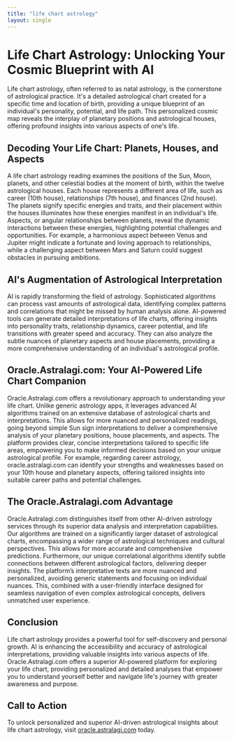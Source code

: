 ```yaml
---
title: "life chart astrology"
layout: single
---
```


# Life Chart Astrology: Unlocking Your Cosmic Blueprint with AI

Life chart astrology, often referred to as natal astrology, is the cornerstone of astrological practice.  It's a detailed astrological chart created for a specific time and location of birth, providing a unique blueprint of an individual's personality, potential, and life path.  This personalized cosmic map reveals the interplay of planetary positions and astrological houses, offering profound insights into various aspects of one's life.


## Decoding Your Life Chart: Planets, Houses, and Aspects

A life chart astrology reading examines the positions of the Sun, Moon, planets, and other celestial bodies at the moment of birth, within the twelve astrological houses. Each house represents a different area of life, such as career (10th house), relationships (7th house), and finances (2nd house). The planets signify specific energies and traits, and their placement within the houses illuminates how these energies manifest in an individual's life.  Aspects, or angular relationships between planets, reveal the dynamic interactions between these energies, highlighting potential challenges and opportunities. For example, a harmonious aspect between Venus and Jupiter might indicate a fortunate and loving approach to relationships, while a challenging aspect between Mars and Saturn could suggest obstacles in pursuing ambitions.


## AI's Augmentation of Astrological Interpretation

AI is rapidly transforming the field of astrology.  Sophisticated algorithms can process vast amounts of astrological data, identifying complex patterns and correlations that might be missed by human analysis alone. AI-powered tools can generate detailed interpretations of life charts, offering insights into personality traits, relationship dynamics, career potential, and life transitions with greater speed and accuracy.  They can also analyze the subtle nuances of planetary aspects and house placements, providing a more comprehensive understanding of an individual's astrological profile.


## Oracle.Astralagi.com: Your AI-Powered Life Chart Companion

Oracle.Astralagi.com offers a revolutionary approach to understanding your life chart.  Unlike generic astrology apps, it leverages advanced AI algorithms trained on an extensive database of astrological charts and interpretations. This allows for more nuanced and personalized readings, going beyond simple Sun sign interpretations to deliver a comprehensive analysis of your planetary positions, house placements, and aspects. The platform provides clear, concise interpretations tailored to specific life areas, empowering you to make informed decisions based on your unique astrological profile. For example, regarding career astrology, oracle.astralagi.com can identify your strengths and weaknesses based on your 10th house and planetary aspects, offering tailored insights into suitable career paths and potential challenges.


## The Oracle.Astralagi.com Advantage

Oracle.Astralagi.com distinguishes itself from other AI-driven astrology services through its superior data analysis and interpretation capabilities.  Our algorithms are trained on a significantly larger dataset of astrological charts, encompassing a wider range of astrological techniques and cultural perspectives. This allows for more accurate and comprehensive predictions.  Furthermore, our unique correlational algorithms identify subtle connections between different astrological factors, delivering deeper insights. The platform’s interpretative texts are more nuanced and personalized, avoiding generic statements and focusing on individual nuances. This, combined with a user-friendly interface designed for seamless navigation of even complex astrological concepts, delivers unmatched user experience.


## Conclusion

Life chart astrology provides a powerful tool for self-discovery and personal growth. AI is enhancing the accessibility and accuracy of astrological interpretations, providing valuable insights into various aspects of life.  Oracle.Astralagi.com offers a superior AI-powered platform for exploring your life chart, providing personalized and detailed analyses that empower you to understand yourself better and navigate life's journey with greater awareness and purpose.


## Call to Action

To unlock personalized and superior AI-driven astrological insights about life chart astrology, visit [oracle.astralagi.com](https://oracle.astralagi.com) today.